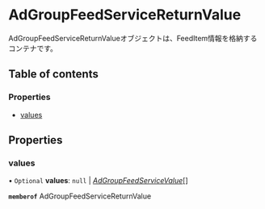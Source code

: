 # AdGroupFeedServiceReturnValue


<div lang=\"ja\">AdGroupFeedServiceReturnValueオブジェクトは、FeedItem情報を格納するコンテナです。</div> 

## Table of contents

### Properties

- [values](adgroupfeedservicereturnvalue.md#values)

## Properties

### values

• `Optional` **values**: ``null`` \| [*AdGroupFeedServiceValue*](adgroupfeedservicevalue.md)[]

**`memberof`** AdGroupFeedServiceReturnValue
